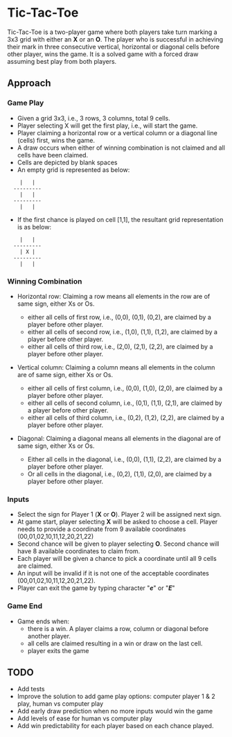 # Tic-Tac-Toe

Tic-Tac-Toe is a two-player game where both players take turn marking a 3x3 grid with either an **X** or an **O**. The player who is successful in achieving their mark in three consecutive vertical, horizontal or diagonal cells before other player, wins the game. It is a solved game with a forced draw assuming best play from both players. 

## Approach

### Game Play

- Given a grid 3x3, i.e., 3 rows, 3 columns, total 9 cells.
- Player selecting X will get the first play, i.e., will start the game.
- Player claiming a horizontal row or a vertical column or a diagonal line (cells) first, wins the game.
- A draw occurs when either of winning combination is not claimed and all cells have been claimed.
- Cells are depicted by blank spaces
- An empty grid is represented as below:
```
    |   |  
  ---------
    |   |  
  ---------
    |   |  
```
- If the first chance is played on cell [1,1], the resultant grid representation is as below:
```
    |   |  
  ---------
    | X |  
  ---------
    |   |  
  ```

### Winning Combination

- Horizontal row: Claiming a row means all elements in the row are of same sign, either Xs or Os.
  - either all cells of first row, i.e., (0,0), (0,1), (0,2), are claimed by a player before other player.
  - either all cells of second row, i.e., (1,0), (1,1), (1,2), are claimed by a player before other player.
  - either all cells of third row, i.e., (2,0), (2,1), (2,2), are claimed by a player before other player.


- Vertical column: Claiming a column means all elements in the column are of same sign, either Xs or Os.
  - either all cells of first column, i.e., (0,0), (1,0), (2,0), are claimed by a player before other player. 
  - either all cells of second column, i.e., (0,1), (1,1), (2,1), are claimed by a player before other player.
  - either all cells of third column, i.e., (0,2), (1,2), (2,2), are claimed by a player before other player.

- Diagonal: Claiming a diagonal means all elements in the diagonal are of same sign, either Xs or Os.
  - Either all cells in the diagonal, i.e., (0,0), (1,1), (2,2), are claimed by a player before other player.
  - Or all cells in the diagonal, i.e., (0,2), (1,1), (2,0), are claimed by a player before other player.

### Inputs

- Select the sign for Player 1 (**X** or **O**). Player 2 will be assigned next sign.
- At game start, player selecting **X** will be asked to choose a cell. Player needs to provide a coordinate from 9 available coordinates (00,01,02,10,11,12,20,21,22)
- Second chance will be given to player selecting **O**. Second chance will have 8 available coordinates to claim from.
- Each player will be given a chance to pick a coordinate until all 9 cells are claimed.
- An input will be invalid if it is not one of the acceptable coordinates (00,01,02,10,11,12,20,21,22).
- Player can exit the game by typing character "***e***" or "***E***"

### Game End

- Game ends when:
  - there is a win. A player claims a row, column or diagonal before another player.
  - all cells are claimed resulting in a win or draw on the last cell.
  - player exits the game

## TODO

- Add tests
- Improve the solution to add game play options: computer player 1 & 2 play, human vs computer play
- Add early draw prediction when no more inputs would win the game
- Add levels of ease for human vs computer play
- Add win predictability for each player based on each chance played.
